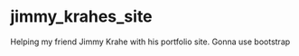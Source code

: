 jimmy_krahes_site
=================

Helping my friend Jimmy Krahe with his portfolio site. Gonna use bootstrap